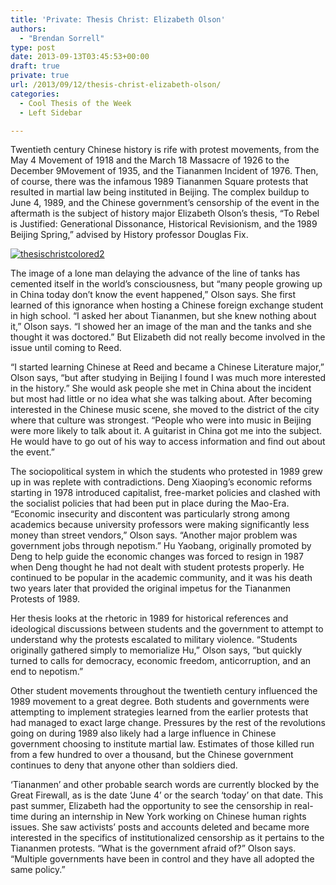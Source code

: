 ```yaml
---
title: 'Private: Thesis Christ: Elizabeth Olson'
authors: 
  - "Brendan Sorrell"
type: post
date: 2013-09-13T03:45:53+00:00
draft: true
private: true
url: /2013/09/12/thesis-christ-elizabeth-olson/
categories:
  - Cool Thesis of the Week
  - Left Sidebar

---
```

<p style="text-align: left;">
  Twentieth century Chinese history is rife with protest movements, from the May 4 Movement of 1918 and the March 18 Massacre of 1926 to the December 9Movement of 1935, and the Tiananmen Incident of 1976. Then, of course, there was the infamous 1989 Tiananmen Square protests that resulted in martial law being instituted in Beijing. The complex buildup to June 4, 1989, and the Chinese government’s censorship of the event in the aftermath is the subject of history major Elizabeth Olson’s thesis, &#8220;To Rebel is Justified: Generational Dissonance, Historical Revisionism, and the 1989 Beijing Spring,” advised by History professor Douglas Fix.
</p>

[<img class="alignright size-medium wp-image-2523" alt="thesischristcolored2" src="https://i0.wp.com/www.reedquest.org/wp-content/uploads/2013/09/thesischristcolored2-241x300.jpg?resize=241%2C300" data-recalc-dims="1" />][1]

The image of a lone man delaying the advance of the line of tanks has cemented itself in the world’s consciousness, but “many people growing up in China today don’t know the event happened,” Olson says. She first learned of this ignorance when hosting a Chinese foreign exchange student in high school. “I asked her about Tiananmen, but she knew nothing about it,” Olson says. “I showed her an image of the man and the tanks and she thought it was doctored.” But Elizabeth did not really become involved in the issue until coming to Reed.

“I started learning Chinese at Reed and became a Chinese Literature major,” Olson says, “but after studying in Beijing I found I was much more interested in the history.” She would ask people she met in China about the incident but most had little or no idea what she was talking about. After becoming interested in the Chinese music scene, she moved to the district of the city where that culture was strongest. “People who were into music in Beijing were more likely to talk about it. A guitarist in China got me into the subject. He would have to go out of his way to access information and find out about the event.”

The sociopolitical system in which the students who protested in 1989 grew up in was replete with contradictions. Deng Xiaoping’s economic reforms starting in 1978 introduced capitalist, free-market policies and clashed with the socialist policies that had been put in place during the Mao-Era. “Economic insecurity and discontent was particularly strong among academics because university professors were making significantly less money than street vendors,” Olson says. “Another major problem was government jobs through nepotism.” Hu Yaobang, originally promoted by Deng to help guide the economic changes was forced to resign in 1987 when Deng thought he had not dealt with student protests properly. He continued to be popular in the academic community, and it was his death two years later that provided the original impetus for the Tiananmen Protests of 1989.

Her thesis looks at the rhetoric in 1989 for historical references and ideological discussions between students and the government to attempt to understand why the protests escalated to military violence. “Students originally gathered simply to memorialize Hu,” Olson says, “but quickly turned to calls for democracy, economic freedom, anticorruption, and an end to nepotism.”

Other student movements throughout the twentieth century influenced the 1989 movement to a great degree. Both students and governments were attempting to implement strategies learned from the earlier protests that had managed to exact large change. Pressures by the rest of the revolutions going on during 1989 also likely had a large influence in Chinese government choosing to institute martial law. Estimates of those killed run from a few hundred to over a thousand, but the Chinese government continues to deny that anyone other than soldiers died.

‘Tiananmen’ and other probable search words are currently blocked by the Great Firewall, as is the date ‘June 4’ or the search ‘today’ on that date. This past summer, Elizabeth had the opportunity to see the censorship in real-time during an internship in New York working on Chinese human rights issues. She saw activists’ posts and accounts deleted and became more interested in the specifics of institutionalized censorship as it pertains to the Tiananmen protests. “What is the government afraid of?” Olson says. “Multiple governments have been in control and they have all adopted the same policy.”

 [1]: https://i2.wp.com/www.reedquest.org/wp-content/uploads/2013/09/thesischristcolored2.jpg